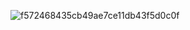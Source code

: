 ![f572468435cb49ae7ce11db43f5d0c0f](https://github.com/LAUNDRYnDETERGENT/LAUNDRYnDETERGENT/assets/160136028/3a6f8d6c-87fa-49d1-a726-09ed0b021fbc)

